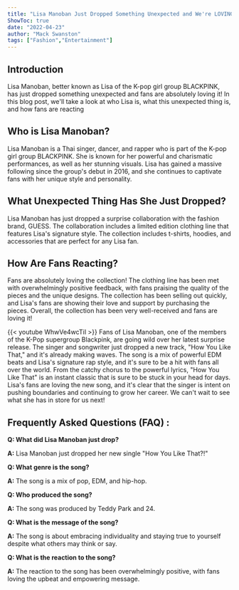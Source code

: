 ```yaml
---
title: "Lisa Manoban Just Dropped Something Unexpected and We're LOVING It - How You Like That?!"
ShowToc: true 
date: "2022-04-23"
author: "Mack Swanston" 
tags: ["Fashion","Entertainment"]
---
```

## Introduction

Lisa Manoban, better known as Lisa of the K-pop girl group BLACKPINK, has just dropped something unexpected and fans are absolutely loving it! In this blog post, we'll take a look at who Lisa is, what this unexpected thing is, and how fans are reacting

## Who is Lisa Manoban?

Lisa Manoban is a Thai singer, dancer, and rapper who is part of the K-pop girl group BLACKPINK. She is known for her powerful and charismatic performances, as well as her stunning visuals. Lisa has gained a massive following since the group's debut in 2016, and she continues to captivate fans with her unique style and personality.

## What Unexpected Thing Has She Just Dropped?

Lisa Manoban has just dropped a surprise collaboration with the fashion brand, GUESS. The collaboration includes a limited edition clothing line that features Lisa's signature style. The collection includes t-shirts, hoodies, and accessories that are perfect for any Lisa fan.

## How Are Fans Reacting?

Fans are absolutely loving the collection! The clothing line has been met with overwhelmingly positive feedback, with fans praising the quality of the pieces and the unique designs. The collection has been selling out quickly, and Lisa's fans are showing their love and support by purchasing the pieces. Overall, the collection has been very well-received and fans are loving it!

{{< youtube WhwVe4wcTiI >}} 
Fans of Lisa Manoban, one of the members of the K-Pop supergroup Blackpink, are going wild over her latest surprise release. The singer and songwriter just dropped a new track, "How You Like That," and it's already making waves. The song is a mix of powerful EDM beats and Lisa's signature rap style, and it's sure to be a hit with fans all over the world. From the catchy chorus to the powerful lyrics, "How You Like That" is an instant classic that is sure to be stuck in your head for days. Lisa's fans are loving the new song, and it's clear that the singer is intent on pushing boundaries and continuing to grow her career. We can't wait to see what she has in store for us next!

## Frequently Asked Questions (FAQ) :
**Q: What did Lisa Manoban just drop?**

**A:** Lisa Manoban just dropped her new single "How You Like That?!" 

**Q: What genre is the song?**

**A:** The song is a mix of pop, EDM, and hip-hop. 

**Q: Who produced the song?**

**A:** The song was produced by Teddy Park and 24. 

**Q: What is the message of the song?**

**A:** The song is about embracing individuality and staying true to yourself despite what others may think or say. 

**Q: What is the reaction to the song?**

**A:** The reaction to the song has been overwhelmingly positive, with fans loving the upbeat and empowering message.



